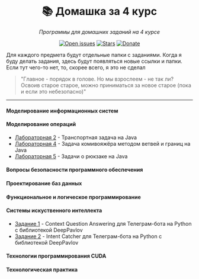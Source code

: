 <div class="myWrapper" align="center" markdown="1">

# :books: Домашка за 4 курс

*Программы для домашних заданий на 4 курсе*

[![Open issues](https://img.shields.io/github/issues/zalimannard/homework-4)](https://github.com/zalimannard/homework-4/issues)
[![Stars](https://img.shields.io/github/stars/zalimannard/homework-4)](https://github.com/zalimannard/homework-4)
[![Donate](https://img.shields.io/badge/donate-(money)-blueviolet)](https://boosty.to/zalimannard)

</div>

Для каждого предмета будут отдельные папки с заданиями. Когда я буду делать задания, здесь будут появляться новые ссылки и папки. Если тут чего-то нет, то, скорее всего, я это не сделал

> "Главное - порядок в голове. Но мы взрослеем - не так ли? Освоив старое старое, можно приниматься за новое старое (пока и если это небезопасно)"

---

#### Моделирование информационных систем

#### Моделирование операций

- [Лабораторная 2](simulation-of-operations/lab-2) - Транспортная задача на Java
- [Лабораторная 4](simulation-of-operations/lab-4) - Задача комивояжёра методом ветвей и границ на Java
- [Лабораторная 5](simulation-of-operations/lab-5) - Задачи о рюкзаке на Java

#### Вопросы безопасности программного обеспечения

#### Проектирование баз данных

#### Функциональное и логическое программирование

#### Системы искуственного интеллекта

- [Задание 1](artificial-intelligence-systems/lab-1) - Context Question Answering для Телеграм-бота на Python с библиотекой DeepPavlov
- [Задание 2](artificial-intelligence-systems/lab-2) - Intent Catcher для Телеграм-бота на Python с библиотекой DeepPavlov

#### Технологии программирования CUDA

#### Технологическая практика
